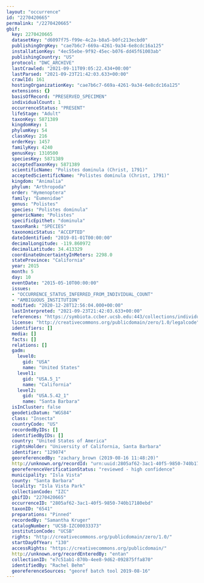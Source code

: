 ```yaml
---
layout: "occurrence"
id: "2270420665"
permalink: "/2270420665"
gbif:
  key: 2270420665
  datasetKey: "d6097f75-f99e-4c2a-b8a5-b0fc213ecbd0"
  publishingOrgKey: "cae7b6c7-669a-4261-9a34-6e8cdc16a125"
  installationKey: "4ec55ebe-9f92-45ec-b076-dd45f61003ab"
  publishingCountry: "US"
  protocol: "DWC_ARCHIVE"
  lastCrawled: "2021-09-11T09:05:22.434+00:00"
  lastParsed: "2021-09-23T21:42:03.633+00:00"
  crawlId: 161
  hostingOrganizationKey: "cae7b6c7-669a-4261-9a34-6e8cdc16a125"
  extensions: {}
  basisOfRecord: "PRESERVED_SPECIMEN"
  individualCount: 1
  occurrenceStatus: "PRESENT"
  lifeStage: "Adult"
  taxonKey: 5871389
  kingdomKey: 1
  phylumKey: 54
  classKey: 216
  orderKey: 1457
  familyKey: 4240
  genusKey: 1310500
  speciesKey: 5871389
  acceptedTaxonKey: 5871389
  scientificName: "Polistes dominula (Christ, 1791)"
  acceptedScientificName: "Polistes dominula (Christ, 1791)"
  kingdom: "Animalia"
  phylum: "Arthropoda"
  order: "Hymenoptera"
  family: "Eumenidae"
  genus: "Polistes"
  species: "Polistes dominula"
  genericName: "Polistes"
  specificEpithet: "dominula"
  taxonRank: "SPECIES"
  taxonomicStatus: "ACCEPTED"
  dateIdentified: "2019-01-01T00:00:00"
  decimalLongitude: -119.860972
  decimalLatitude: 34.413329
  coordinateUncertaintyInMeters: 2298.0
  stateProvince: "California"
  year: 2015
  month: 5
  day: 10
  eventDate: "2015-05-10T00:00:00"
  issues:
  - "OCCURRENCE_STATUS_INFERRED_FROM_INDIVIDUAL_COUNT"
  - "AMBIGUOUS_INSTITUTION"
  modified: "2020-12-28T12:56:04.000+00:00"
  lastInterpreted: "2021-09-23T21:42:03.633+00:00"
  references: "https://symbiota.ccber.ucsb.edu:443/collections/individual/index.php?occid=129074"
  license: "http://creativecommons.org/publicdomain/zero/1.0/legalcode"
  identifiers: []
  media: []
  facts: []
  relations: []
  gadm:
    level0:
      gid: "USA"
      name: "United States"
    level1:
      gid: "USA.5_1"
      name: "California"
    level2:
      gid: "USA.5.42_1"
      name: "Santa Barbara"
  isInCluster: false
  geodeticDatum: "WGS84"
  class: "Insecta"
  countryCode: "US"
  recordedByIDs: []
  identifiedByIDs: []
  country: "United States of America"
  rightsHolder: "University of California, Santa Barbara"
  identifier: "129074"
  georeferencedBy: "zachary_brown (2019-08-16 11:48:20)"
  http://unknown.org/recordId: "urn:uuid:2805af62-3ac1-40f5-9850-740b17180ebd"
  georeferenceVerificationStatus: "reviewed - high confidence"
  municipality: "Isla Vista"
  county: "Santa Barbara"
  locality: "Isla Vista Park"
  collectionCode: "IZC"
  gbifID: "2270420665"
  occurrenceID: "2805af62-3ac1-40f5-9850-740b17180ebd"
  taxonID: "6541"
  preparations: "Pinned"
  recordedBy: "Samantha Kruger"
  catalogNumber: "UCSB-IZC00033373"
  institutionCode: "UCSB"
  rights: "http://creativecommons.org/publicdomain/zero/1.0/"
  startDayOfYear: "130"
  accessRights: "https://creativecommons.org/publicdomain/"
  http://unknown.org/recordEnteredBy: "entan"
  collectionID: "e7c51ab1-870b-4ee8-9d62-092875ffa870"
  identifiedBy: "Rachel Behm"
  georeferenceSources: "georef batch tool 2019-08-16"
---
```

